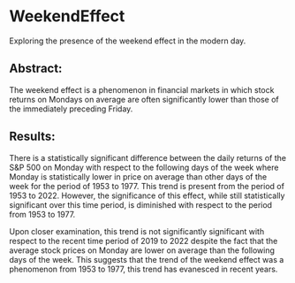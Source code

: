 # WeekendEffect
Exploring the presence of the weekend effect in the modern day.

## Abstract:
The weekend effect is a phenomenon in financial markets in which stock returns on Mondays on average are often significantly lower than those of the immediately preceding Friday.

## Results:

There is a statistically significant difference between the daily returns of the S&P 500 on Monday with respect to the following days of the week where Monday is statistically lower in price on average than other days of the week for the period of 1953 to 1977. This trend is present from the period of 1953 to 2022. However, the significance of this effect, while still statistically significant over this time period, is diminished with respect to the period from 1953 to 1977.

Upon closer examination, this trend is not significantly significant with respect to the recent time period of 2019 to 2022 despite the fact that the average stock prices on Monday are lower on average than the following days of the week. This suggests that the trend of the weekend effect was a phenomenon from 1953 to 1977, this trend has evanesced in recent years.
